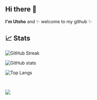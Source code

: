 ## Hi there 👋

**I'm Utsho** and ✨ welcome to my github ✨

<!--
[![Anurag's GitHub stats](https://github-readme-stats.vercel.app/api?username=mahadyhassanutsho&show_icons=true&theme=dracula)](https://github.com/mahadyhassanutsho/github-readme-stats)
-->


## 📈 Stats

![GitHub Streak](https://github-readme-streak-stats.herokuapp.com/?user=mahadyhassanutsho&show_icons=true&theme=transparent)

![GitHub stats](https://github-readme-stats.vercel.app/api?username=mahadyhassanutsho&show=reviews,discussions_started,discussions_answered,prs_merged,prs_merged_percentage&show_icons=true&theme=transparent)

![Top Langs](https://github-readme-stats.vercel.app/api/top-langs/?username=mahadyhassanutsho&langs_count=10&layout=donut-vertical&show_icons=true&theme=transparent)

<!--
![Activity Chart](https://github-readme-activity-graph.vercel.app/graph?username=mahadyhassanutsho&show_icons=true&theme=transparent)
-->

<br />

![](https://komarev.com/ghpvc/?username=mahadyhassanutsho)

<!--
[![GitHub Streak](https://github-readme-streak-stats.herokuapp.com/?user=mahadyhassanutsho)](https://git.io/streak-stats)

[![trophy](https://github-profile-trophy.vercel.app/?username=mahadyhassanutsho&theme=onedark)](https://github.com/mahadyhassanutsho/github-profile-trophy)
-->
